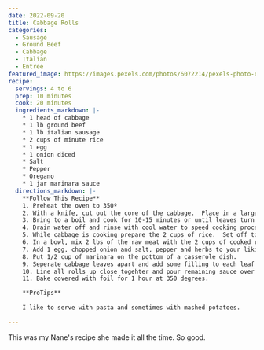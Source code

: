 ```yaml
---
date: 2022-09-20
title: Cabbage Rolls
categories:
  - Sausage
  - Ground Beef
  - Cabbage
  - Italian
  - Entree
featured_image: https://images.pexels.com/photos/6072214/pexels-photo-6072214.jpeg?auto=compress&cs=tinysrgb&w=1260&h=750&dpr=2
recipe:
  servings: 4 to 6
  prep: 10 minutes
  cook: 20 minutes
  ingredients_markdown: |-
    * 1 head of cabbage
    * 1 lb ground beef
    * 1 lb italian sausage
    * 2 cups of minute rice
    * 1 egg
    * 1 onion diced
    * Salt
    * Pepper
    * Oregano
    * 1 jar marinara sauce
  directions_markdown: |-
    **Follow This Recipe**
    1. Preheat the oven to 350º
    2. With a knife, cut out the core of the cabbage.  Place in a large pot with about 3 inches of water.  
    3. Bring to a boil and cook for 10-15 minutes or until leaves turn a little soft.  
    4. Drain water off and rinse with cool water to speed cooking process.
    5. While cabbage is cooking prepare the 2 cups of rice.  Set off to the side.
    6. In a bowl, mix 2 lbs of the raw meat with the 2 cups of cooked rice.  
    7. Add 1 egg, chopped onion and salt, pepper and herbs to your liking.  Mix everything well.
    8. Put 1/2 cup of marinara on the pottom of a casserole dish.
    9. Seperate cabbage leaves apart and add some filling to each leaf then roll it like a burrito and put into a casserole dish.
    10. Line all rolls up close togehter and pour remaining sauce over the top.
    11. Bake covered with foil for 1 hour at 350 degrees.

    **ProTips**
    
    I like to serve with pasta and sometimes with mashed potatoes.
    
---
```

This was my Nane's recipe she made it all the time.  So good.